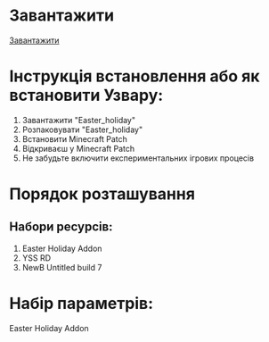 # Завантажити
[Завантажити](https://github.com/uzvarUA/mineaddons/releases/download/v1.0.0-easter_holiday/Easter_holiday.zip)
# Інструкція встановлення або як встановити Узвару:
1. Завантажити "Easter_holiday"
2. Розпаковувати "Easter_holiday"
3. Встановити Minecraft Patch
4. Відкриваєш у Minecraft Patch
5. Не забудьте включити експериментальних ігрових процесів
# Порядок розташування
## Набори ресурсів:
1. Easter Holiday Addon
2. YSS RD
3. NewB Untitled build 7
# Набір параметрів:
Easter Holiday Addon
